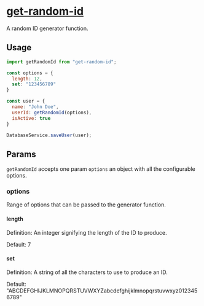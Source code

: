 # [get-random-id]()

A random ID generator function.

## Usage

```javascript
import getRandomId from "get-random-id";

const options = {
  length: 12,
  set: "123456789"
}

const user = {
  name: "John Doe",
  userId: getRandomId(options),
  isActive: true
}

DatabaseService.saveUser(user);
```


## Params

`getRandomId` accepts one param `options` an object with all the configurable options.

### options

Range of options that can be passed to the generator function.

#### length

Definition: An integer signifying the length of the ID to produce.

Default: 7

#### set

Definition: A string of all the characters to use to produce an ID.

Default: "ABCDEFGHIJKLMNOPQRSTUVWXYZabcdefghijklmnopqrstuvwxyz0123456789"
